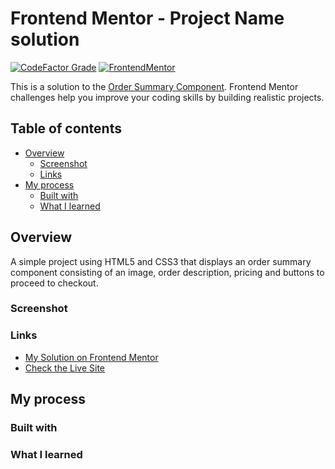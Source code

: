 # Frontend Mentor - Project Name solution

[![CodeFactor Grade](https://img.shields.io/codefactor/grade/github/EONRaider/QR-Code-Component?label=CodeFactor&logo=codefactor&style=flat-square)](https://www.codefactor.io/repository/github/eonraider/project-name)
[![FrontendMentor](https://img.shields.io/badge/FrontendMentor-EONRaider-blue?style=flat-square)](https://www.frontendmentor.io/profile/EONRaider)

This is a solution to the [Order Summary Component](https://www.frontendmentor.io/challenges/). Frontend Mentor challenges help you improve your coding skills by building realistic projects.

## Table of contents

- [Overview](#overview)
  - [Screenshot](#screenshot)
  - [Links](#links)
- [My process](#my-process)
  - [Built with](#built-with)
  - [What I learned](#what-i-learned)

## Overview

A simple project using HTML5 and CSS3 that displays an order summary component consisting of an image, order description, pricing and buttons to proceed to checkout.

### Screenshot

### Links

- [My Solution on Frontend Mentor](https://www.frontendmentor.io/solutions/project-name)
- [Check the Live Site](https://eonraider-order-summary-component.netlify.app/)

## My process

### Built with

### What I learned
